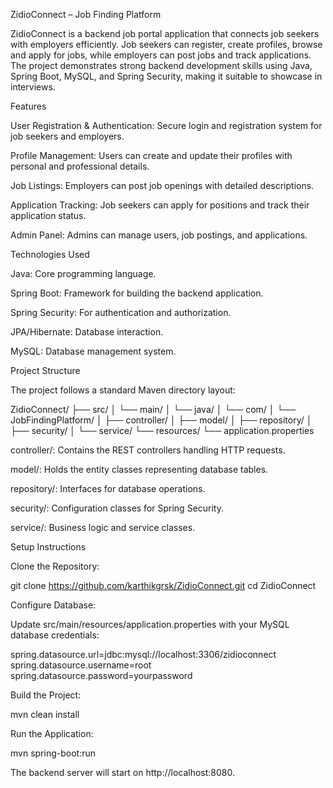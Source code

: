 ZidioConnect – Job Finding Platform

ZidioConnect is a backend job portal application that connects job seekers with employers efficiently. Job seekers can register, create profiles, browse and apply for jobs, while employers can post jobs and track applications. The project demonstrates strong backend development skills using Java, Spring Boot, MySQL, and Spring Security, making it suitable to showcase in interviews.

Features

User Registration & Authentication: Secure login and registration system for job seekers and employers.

Profile Management: Users can create and update their profiles with personal and professional details.

Job Listings: Employers can post job openings with detailed descriptions.

Application Tracking: Job seekers can apply for positions and track their application status.

Admin Panel: Admins can manage users, job postings, and applications.

Technologies Used

Java: Core programming language.

Spring Boot: Framework for building the backend application.

Spring Security: For authentication and authorization.

JPA/Hibernate: Database interaction.

MySQL: Database management system.

Project Structure

The project follows a standard Maven directory layout:

ZidioConnect/
├── src/
│   └── main/
│       └── java/
│           └── com/
│               └── JobFindingPlatform/
│                   ├── controller/
│                   ├── model/
│                   ├── repository/
│                   ├── security/
│                   └── service/
└── resources/
    └── application.properties


controller/: Contains the REST controllers handling HTTP requests.

model/: Holds the entity classes representing database tables.

repository/: Interfaces for database operations.

security/: Configuration classes for Spring Security.

service/: Business logic and service classes.

Setup Instructions

Clone the Repository:

git clone https://github.com/karthikgrsk/ZidioConnect.git
cd ZidioConnect


Configure Database:

Update src/main/resources/application.properties with your MySQL database credentials:

spring.datasource.url=jdbc:mysql://localhost:3306/zidioconnect
spring.datasource.username=root
spring.datasource.password=yourpassword


Build the Project:

mvn clean install


Run the Application:

mvn spring-boot:run


The backend server will start on http://localhost:8080.
